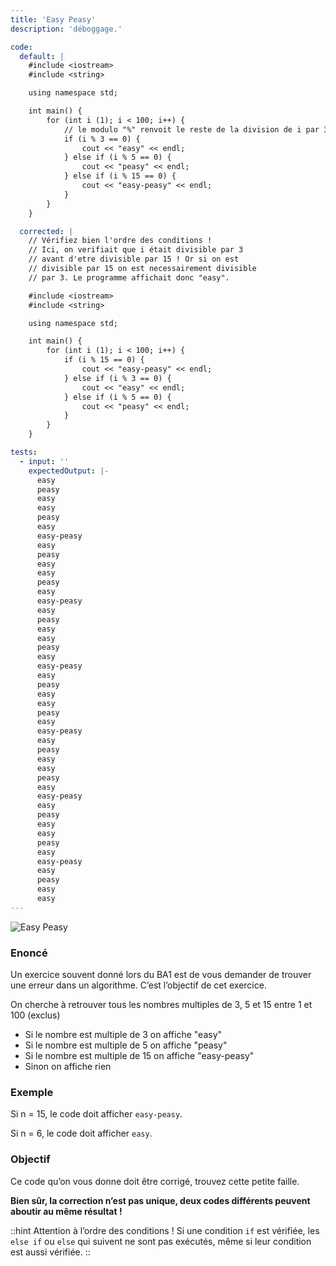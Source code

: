 ```yaml
---
title: 'Easy Peasy'
description: 'déboggage.'

code:
  default: |
    #include <iostream>
    #include <string>

    using namespace std;

    int main() {
        for (int i (1); i < 100; i++) {             
            // le modulo "%" renvoit le reste de la division de i par 3      
            if (i % 3 == 0) {          
                cout << "easy" << endl;  
            } else if (i % 5 == 0) {          
                cout << "peasy" << endl;    
            } else if (i % 15 == 0) {          
                cout << "easy-peasy" << endl; 
            }  
        }
    }

  corrected: |
    // Vérifiez bien l'ordre des conditions !
    // Ici, on verifiait que i était divisible par 3
    // avant d'etre divisible par 15 ! Or si on est
    // divisible par 15 on est necessairement divisible
    // par 3. Le programme affichait donc "easy".

    #include <iostream>
    #include <string>

    using namespace std;

    int main() {
        for (int i (1); i < 100; i++) {    
            if (i % 15 == 0) {        
                cout << "easy-peasy" << endl;   
            } else if (i % 3 == 0) {        
                cout << "easy" << endl;    
            } else if (i % 5 == 0) {        
                cout << "peasy" << endl;   
            }
        }
    }

tests:
  - input: ''
    expectedOutput: |-
      easy
      peasy
      easy
      easy
      peasy
      easy
      easy-peasy
      easy
      peasy
      easy
      easy
      peasy
      easy
      easy-peasy
      easy
      peasy
      easy
      easy
      peasy
      easy
      easy-peasy
      easy
      peasy
      easy
      easy
      peasy
      easy
      easy-peasy
      easy
      peasy
      easy
      easy
      peasy
      easy
      easy-peasy
      easy
      peasy
      easy
      easy
      peasy
      easy
      easy-peasy
      easy
      peasy
      easy
      easy
---
```


![Easy Peasy](/banner/easypeasy.png)

### Enoncé

Un exercice souvent donné lors du BA1 est de vous demander de trouver une erreur dans un algorithme. C’est l’objectif de cet exercice.

On cherche à retrouver tous les nombres multiples de 3, 5 et 15 entre 1 et 100 (exclus)

- Si le nombre est multiple de 3 on affiche "easy"
- Si le nombre est multiple de 5 on affiche "peasy"
- Si le nombre est multiple de 15 on affiche "easy-peasy"
- Sinon on affiche rien

### **Exemple**

Si n = 15, le code doit afficher `easy-peasy`.

Si n = 6, le code doit afficher `easy`.

### **Objectif**

Ce code qu’on vous donne doit être corrigé, trouvez cette petite faille.

**Bien sûr, la correction n’est pas unique, deux codes différents peuvent aboutir au même résultat !**

::hint
Attention à l’ordre des conditions ! Si une condition `if` est vérifiée, les `else if` ou `else` qui suivent ne sont pas exécutés, même si leur condition est aussi vérifiée.
::
